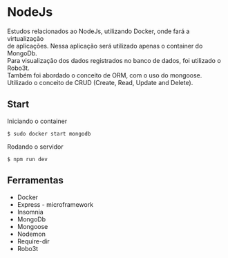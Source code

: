 <h1>NodeJs</h1>
<p>Estudos relacionados ao NodeJs, utilizando Docker, onde fará a virtualização</br>
de aplicações. Nessa aplicação será utilizado apenas o container do MongoDb.</br>
Para visualização dos dados registrados no banco de dados, foi utilizado o Robo3t.</br>
Também foi abordado o conceito de ORM, com o uso do mongoose.
Utilizado o conceito de CRUD (Create, Read, Update and Delete).
</p>

<h2>Start</h2>
<span>Iniciando o container</span>

```
$ sudo docker start mongodb
```
<span>Rodando o servidor</span>

```
$ npm run dev
```
<h2>Ferramentas</h2>
<ul>
  <li>Docker</li>
  <li>Express - microframework</li>
  <li>Insomnia</li>
  <li>MongoDb<qli>
  <li>Mongoose</li>
  <li>Nodemon</li>
  <li>Require-dir</li>
  <li>Robo3t</li>
</ul>
